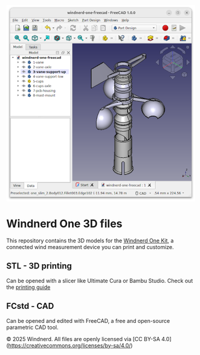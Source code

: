 ![Image](images/freecad-windnerd-one-anemometer.png)

# Windnerd One 3D files
This repository contains the 3D models for the [Windnerd One Kit](https://windnerd.net/en/shop), a connected wind measurement device you can print and customize.

## STL - 3D printing
Can be opened with a slicer like Ultimate Cura or Bambu Studio.
Check out the [printing guide](https://windnerd.net/docs/windnerd-one/3d-printing) 

## FCstd - CAD
Can be opened and edited with FreeCAD, a free and open-source parametric CAD tool.

© 2025 Windnerd.
All files are openly licensed via [CC BY-SA 4.0] (https://creativecommons.org/licenses/by-sa/4.0/)
